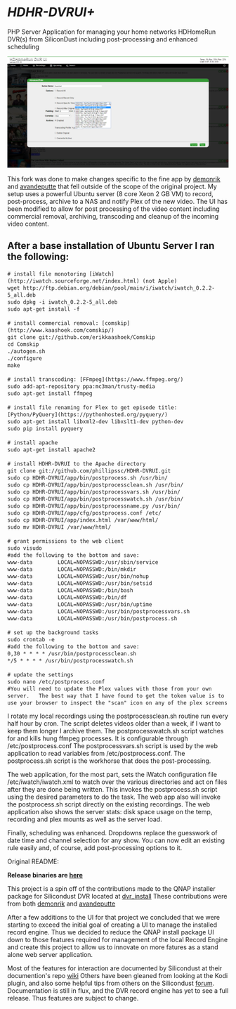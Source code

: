 # *HDHR-DVRUI+*
PHP Server Application for managing your home networks HDHomeRun DVR(s) from SiliconDust including post-processing and enhanced scheduling

![Advanced Rule](HDHomeRun_DVR_UI_EditRule.png)

This fork was done to make changes specific to the fine app by [demonrik](https://github.com/demonrik) and [avandeputte](https://github.com/avandeputte) that fell outside of the scope of the original project.
My setup uses a powerful Ubuntu server (8 core Xeon 2 GB VM) to record, post-process, archive to a NAS and notify Plex of the new video.
The UI has been modified to allow for post processing of the video content including commercial removal, archiving, transcoding and cleanup of the incoming video content.

## After a base installation of Ubuntu Server I ran the following:

    # install file monotoring [iWatch](http://iwatch.sourceforge.net/index.html) (not Apple)
    wget http://ftp.debian.org/debian/pool/main/i/iwatch/iwatch_0.2.2-5_all.deb
    sudo dpkg -i iwatch_0.2.2-5_all.deb
    sudo apt-get install -f

    # install commercial removal: [comskip](http://www.kaashoek.com/comskip/)
    git clone git://github.com/erikkaashoek/Comskip
    cd Comskip
    ./autogen.sh
    ./configure
    make

    # install transcoding: [FFmpeg](https://www.ffmpeg.org/)
    sudo add-apt-repository ppa:mc3man/trusty-media
    sudo apt-get install ffmpeg

    # install file renaming for Plex to get episode title: [Python/PyQuery](https://pythonhosted.org/pyquery/)
    sudo apt-get install libxml2-dev libxslt1-dev python-dev
    sudo pip install pyquery

    # install apache
    sudo apt-get install apache2

    # install HDHR-DVRUI to the Apache directory
    git clone git://github.com/phillipssc/HDHR-DVRUI.git
    sudo cp HDHR-DVRUI/app/bin/postprocess.sh /usr/bin/
    sudo cp HDHR-DVRUI/app/bin/postprocessclean.sh /usr/bin/
    sudo cp HDHR-DVRUI/app/bin/postprocessvars.sh /usr/bin/
    sudo cp HDHR-DVRUI/app/bin/postprocesswatch.sh /usr/bin/
    sudo cp HDHR-DVRUI/app/bin/postprocessname.py /usr/bin/
    sudo cp HDHR-DVRUI/app/cfg/postprocess.conf /etc/
    sudo cp HDHR-DVRUI/app/index.html /var/www/html/
    sudo mv HDHR-DVRUI /var/www/html/

    # grant permissions to the web client
    sudo visudo
    #add the following to the bottom and save:
    www-data        LOCAL=NOPASSWD:/usr/sbin/service
    www-data        LOCAL=NOPASSWD:/bin/mkdir
    www-data        LOCAL=NOPASSWD:/usr/bin/nohup
    www-data        LOCAL=NOPASSWD:/usr/bin/setsid
    www-data        LOCAL=NOPASSWD:/bin/bash
    www-data        LOCAL=NOPASSWD:/bin/df
    www-data        LOCAL=NOPASSWD:/usr/bin/uptime
    www-data        LOCAL=NOPASSWD:/usr/bin/postprocessvars.sh
    www-data        LOCAL=NOPASSWD:/usr/bin/postprocess.sh

    # set up the background tasks
    sudo crontab -e
    #add the following to the bottom and save:
    0,30 * * * * /usr/bin/postprocessclean.sh
    */5 * * * * /usr/bin/postprocesswatch.sh

    # update the settings
    sudo nano /etc/postprocess.conf
    #You will need to update the Plex values with those from your own server.   The best way that I have found to get the token value is to use your browser to inspect the "scan" icon on any of the plex screens

I rotate my local recordings using the postprocessclean.sh routine run every half hour by cron.   The script deletes videos older than a week, if I want to keep them longer I archive them.
The postprocesswatch.sh script watches for and kills hung ffmpeg processes.   It is configurable through /etc/postprocess.conf
The postprocessvars.sh script is used by the web application to read variables from /etc/postprocess.conf.
The postprocess.sh script is the workhorse that does the post-processing.

The web application, for the most part, sets the iWatch configuration file /etc/iwatch/iwatch.xml to watch over the various directories and act on files after they are done being written.  This invokes the postprocess.sh script using the desired parameters to do the task.   The web app also will invoke the postprocess.sh script directly on the existing recordings.
The web application also shows the server stats: disk space usage on the temp, recording and plex mounts as well as the server load.

Finally, scheduling was enhanced.   Dropdowns replace the guesswork of date time and channel selection for any show.   You can now edit an existing rule easily and, of course, add post-processing options to it.


Original README:

**Release binaries are [here](https://github.com/demonrik/HDHR-DVRUI/releases)**

This project is a spin off of the contributions made to the QNAP installer package for Silicondust DVR located at [dvr_install](https://github.com/Silicondust/dvr_install)
These contributions were from both [demonrik](https://github.com/demonrik) and [avandeputte](https://github.com/avandeputte)

After a few additions to the UI for that project we concluded that we were starting to exceed the initial goal of creating a UI to manage the installed record engine.
Thus we decided to reduce the QNAP install package UI down to those features required for management of the local Record Engine and create this project to allow us to innovate on more fatures as a stand alone web server application.

Most of the features for interaction are documented by Silicondust at their documention's repo [wiki](https://github.com/Silicondust/documentation/wiki)
Others have been gleaned from looking at the Kodi plugin, and also some helpful tips from others on the Silicondust [forum](https://www.silicondust.com/forum).
Documentation is still in flux, and the DVR record engine has yet to see a full release. Thus features are subject to change.
